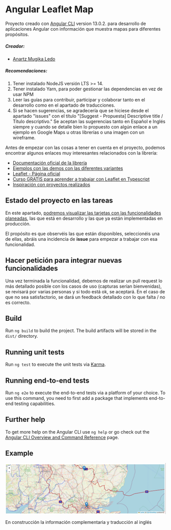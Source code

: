 # Angular Leaflet Map

Proyecto creado con [Angular CLI](https://github.com/angular/angular-cli) version 13.0.2. para desarrollo de aplicaciones Angular con información que muestra mapas para diferentes propósitos.

##### Creador:
* [Anartz Mugika Ledo](https://anartz-mugika.com/)

##### Recomendaciones:
1. Tener instalado NodeJS versión LTS >= 14.
2. Tener instalado Yarn, para poder gestionar las dependencias en vez de usar NPM
3. Leer las guías para contribuir, participar y colaborar tanto en el desarrollo como en el apartado de traducciones.
4. Si se hacen sugerencias, se agradecería que se hiciese desde el apartado "issues" con el título "[Suggest - Propuesta] Descriptive title / Título descriptivo." Se aceptan las sugerencias tanto en Español e Inglés siempre y cuando se detalle bien lo propuesto con algún enlace a un ejemplo en Google Maps u otras librerías o una imagen con un wireframe.

Antes de empezar con las cosas a tener en cuenta en el proyecto, podemos encontrar algunos enlaces muy interesantes relacionados con la librería:

* [Documentación oficial de la librería](https://mugan86.github.io/ng-leaflet/)
* [Ejemplos con las demos con las diferentes variantes](./DEMO.md)
* [Leaflet - Página oficial](https://leafletjs.com/)
* [Curso GRATIS para aprender a trabajar con Leaflet en Typescript](https://www.youtube.com/playlist?list=PLaaTcPGicjqgLAUhR_grKBGCXbyKaP7qR)
* [Inspiración con proyectos realizados](https://tomik23.github.io/leaflet-examples/)

## Estado del proyecto en las tareas

En este apartado, [podremos visualizar las tarjetas con las funcionalidades planeadas](https://github.com/mugan86/ng-leaflet/projects/1), las que está en desarrollo y las que ya están implementadas en producción.

El propósito es que observéis las que están disponibles, seleccionéis una de ellas, abráis una incidencia de **issue** para empezar a trabajar con esa funcionalidad.

## Hacer petición para integrar nuevas funcionalidades
Una vez terminada la funcionalidad, debemos de realizar un pull request lo más detallado posible con los casos de uso (capturas serían bienvenidas), se revisará por varias personas y si todo está ok, se aceptará. En el caso de que no sea satisfactorio, se dará un feedback detallado con lo que falta / no es correcto.


## Build

Run `ng build` to build the project. The build artifacts will be stored in the `dist/` directory.

## Running unit tests

Run `ng test` to execute the unit tests via [Karma](https://karma-runner.github.io).

## Running end-to-end tests

Run `ng e2e` to execute the end-to-end tests via a platform of your choice. To use this command, you need to first add a package that implements end-to-end testing capabilities.

## Further help

To get more help on the Angular CLI use `ng help` or go check out the [Angular CLI Overview and Command Reference](https://angular.io/cli) page.

## Example

![Image](screens/1-map-basic-base-over-layer.png)

En construcción la información complementaria y traducción al inglés

